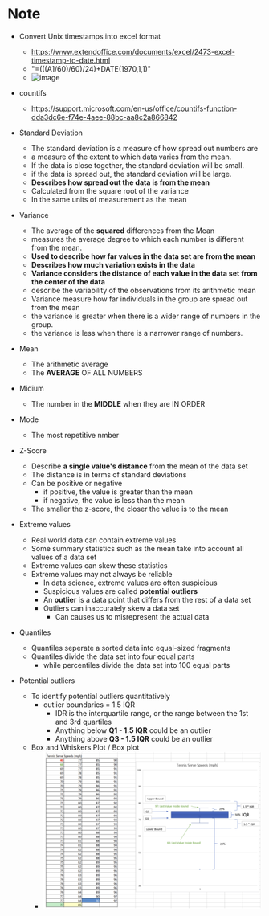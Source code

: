 # Note

- Convert Unix timestamps into excel format

  - https://www.extendoffice.com/documents/excel/2473-excel-timestamp-to-date.html
  - "=(((A1/60)/60)/24)+DATE(1970,1,1)"
  - ![image](https://cdn.extendoffice.com/images/stories/doc-excel/convert-date-unixtimestamp/doc-convert-timestamp-4.png)

- countifs

  - https://support.microsoft.com/en-us/office/countifs-function-dda3dc6e-f74e-4aee-88bc-aa8c2a866842

- Standard Deviation
  - The standard deviation is a measure of how spread out numbers are
  - a measure of the extent to which data varies from the mean.
  - If the data is close together, the standard deviation will be small.
  - if the data is spread out, the standard deviation will be large.
  - **Describes how spread out the data is from the mean**
  - Calculated from the square root of the variance
  - In the same units of measurement as the mean
- Variance
  - The average of the **squared** differences from the Mean
  - measures the average degree to which each number is different from the mean.
  - **Used to describe how far values in the data set are from the mean**
  - **Describes how much variation exists in the data**
  - **Variance considers the distance of each value in the data set from the center of the data**
  - describe the variability of the observations from its arithmetic mean
  - Variance measure how far individuals in the group are spread out from the mean
  - the variance is greater when there is a wider range of numbers in the group.
  - the variance is less when there is a narrower range of numbers.
- Mean
  - The arithmetic average
  - The **AVERAGE** OF ALL NUMBERS
- Midium
  - The number in the **MIDDLE** when they are IN ORDER
- Mode

  - The most repetitive nmber

- Z-Score

  - Describe **a single value's distance** from the mean of the data set
  - The distance is in terms of standard deviations
  - Can be positive or negative
    - if positive, the value is greater than the mean
    - if negative, the value is less than the mean
  - The smaller the z-score, the closer the value is to the mean

- Extreme values

  - Real world data can contain extreme values
  - Some summary statistics such as the mean take into account all values of a data set
  - Extreme values can skew these statistics
  - Extreme values may not always be reliable
    - In data science, extreme values are often suspicious
    - Suspicious values are called **potential outliers**
    - An **outlier** is a data point that differs from the rest of a data set
    - Outliers can inaccurately skew a data set
      - Can causes us to misrepresent the actual data

- Quantiles

  - Quantiles seperate a sorted data into equal-sized fragments
  - Quantiles divide the data set into four equal parts
    - while percentiles divide the data set into 100 equal parts

- Potential outliers
  - To identify potential outliers quantitatively
    - outlier boundaries = 1.5 IQR
      - IDR is the interquartile range, or the range between the 1st and 3rd quartiles
      - Anything below **Q1 - 1.5 IQR** could be an outlier
      - Anything above **Q3 - 1.5 IQR** could be an outlier
  - Box and Whiskers Plot / Box plot
    - ![image](https://github.com/Simon-Xu-Lan/coding-notes/blob/master/pictures/Box_and_whisker_plots.png?raw=true)
